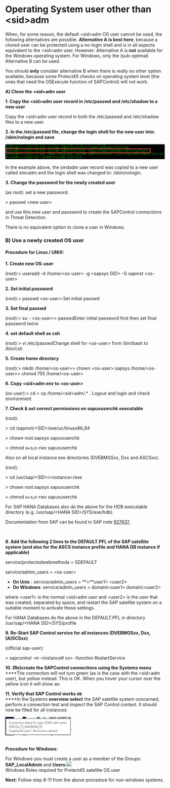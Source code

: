 # Operating System user other than \<sid>adm

When, for some reason, the default \<sid>adm OS user cannot be used, the following alternatives are possible. **Alternative A is best here**, because a cloned user can be protected using a no-login shell and is in all aspects equivalent to the \<sid>adm user. However: Alternative A is **not** available for the Windows operating system. For Windows, only the (sub-optimal) Alternative B can be used.

You should **only** consider alternative B when there is really no other option available, because some Protect4S checks on operating system level (the ones that need the OSExecute function of SAPControl) will not work.

**A) Clone the \<sid>adm user**

**1. Copy the \<sid>adm user record in /etc/passwd and /etc/shadow to a new user**

Copy the \<sid>adm user record in both the /etc/passwd and /etc/shadow files to a new user.

**2. In the /etc/passwd file, change the login shell for the new user into: /sbin/nologin and save**

![Cloned user smcadm](<../../../.gitbook/assets/image (27).png>)

​In the example above, the smdadm user record was copied to a new user called smcadm and the login shell was changed to: /sbin/nologin.

**3. Change the password for the newly created user**

(as root): set a new password:

\> passwd \<new user>

and use this new user and password to create the SAPControl connections in Threat Detection.

There is no equivalent option to clone a user in Windows.

### B) Use a newly created OS user

#### Procedure for Linux / UNIX:

**1. Create new OS-user**

(root):> useradd -d /home/\<os-user> -g \<sapsys GID> -G sapinst \<os-user>

**2. Set initial password**

(root):> passwd \<os-user>:Set initial passwd

**3. Set final passwd**

(root):> su - \<os-user>> passwdEnter initial password first then set final password twice

**4. set default shell as csh**

(root):> vi /etc/passwdChange shell for \<os-user> from /bin/bash to /bin/csh

**5. Create home directory**

(root):> mkdir /home/\<os-user>> chown \<os-user>:sapsys /home/\<os-user>> chmod 755 /home/\<os-user>

**6. Copy \<sid>adm env to \<os-user>**

(os-user):> cd > cp /home/\<sid>adm/.\* . Logout and login and check environment

**7. Check & set correct permissions on sapuxuserchk executable**

(root):

\> cd /sapmnt/\<SID>/exe/uc/linuxx86\_64

\> chown root:sapsys sapuxuserchk

\> chmod u+s,o-rwx sapuxuserchk

Also on all local instance exe directories (DVEBMGSxx, Dxx and ASCSxx):

(root):

\> cd /usr/sap/\<SID>/\<instance>/exe

\> chown root:sapsys sapuxuserchk

\> chmod u+s,o-rwx sapuxuserchk​

For SAP HANA Databases also do the above for the HDB executable directory (e.g. /usr/sap/\<HANA SID>/SYS/exe/hdb).

Documentation from SAP can be found in SAP note [927637.](https://launchpad.support.sap.com/#/notes/927637)

​

**8. Add the following 2 lines to the DEFAULT.PFL of the SAP satellite system (and also for the ASCS instance profile and HANA DB instance if applicable)**

service/protectedwebmethods = SDEFAULT

service/admin\_users = \<os-user>

* **On Unix** : service/admin\_users = \*\*<\*\*user1> \<user2>
* **On Windows**: service/admin\_users = domain\\\<user1> domain\\\<user2>

where \<user1> is the normal \<sid>adm user and \<user2> is the user that was created, separated by space, and restart the SAP satellite system on a suitable moment to activate these settings.

For HANA Databases do the above in the DEFAULT.PFL in directory /usr/sap/\<HANA SID>/SYS/profile​

**9. Re-Start SAP Control service for all instances (DVEBMGSxx, Dxx, (A)SCSxx)**

(official sap-user):

\> sapcontrol -nr \<instance# xx> -function RestartService

**10. (Re)create the SAPControl connections using the Systems menu**\
\*\*\*\*The connection will not turn green (as is the case with the \<sid>adm user), but yellow instead. This is OK. When you hover your cursor over the yellow icon it will show as:

**11. Verify that SAP Control works ok**\
\*\*\*\*In the Systems **overview select** the SAP satellite system concerned, perform a connection test and inspect the SAP Control context. It should now be filled for all instances:

![SAPControl connection with alternative OS-user](<../../../.gitbook/assets/image (57).png>)

\
**Procedure for Windows:**

For Windows you must create a user as a member of the Groups: **SAP\_LocalAdmin** and **Users:**![](https://files.gitbook.com/v0/b/gitbook-legacy-files/o/assets%2F-Mee93KW0BtSWNWC0nS9%2F-MhItKeLzfio6uiJOuVS%2F-MhIu1QF9pXCwpWmlDqM%2Fimage.png?alt=media\&token=996e2640-e96c-4261-8916-f3dfbeecfb05)\
Windows Roles required for Protect4S satellite OS user

**Next:** Follow step 8-11 from the above procedure for non-windows systems.
